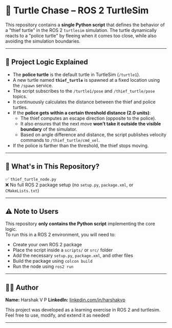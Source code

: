 # 🐢 Turtle Chase – ROS 2 TurtleSim

This repository contains a **single Python script** that defines the behavior of a "thief turtle" in the ROS 2 `turtlesim` simulation. The turtle dynamically reacts to a "police turtle" by fleeing when it comes too close, while also avoiding the simulation boundaries.

---

## 🧠 Project Logic Explained

- The **police turtle** is the default turtle in TurtleSim (`/turtle1`).
- A new turtle named **`thief_turtle`** is spawned at a fixed location using the `/spawn` service.
- The script subscribes to the `/turtle1/pose` and `/thief_turtle/pose` topics.
- It continuously calculates the distance between the thief and police turtles.
- If the **police gets within a certain threshold distance (2.0 units)**:
  - The thief computes an escape direction (opposite to the police).
  - It also ensures that the next move **won’t take it outside the visible boundary** of the simulator.
  - Based on angle difference and distance, the script publishes velocity commands to `/thief_turtle/cmd_vel`.
- If the police is farther than the threshold, the thief stops moving.

---

## 📁 What's in This Repository?

✅ `thief_turtle_node.py`  
❌ No full ROS 2 package setup (no `setup.py`, `package.xml`, or `CMakeLists.txt`)

---

## ⚠️ Note to Users

This repository **only contains the Python script** implementing the core logic.  
To run this in a ROS 2 environment, you will need to:

- Create your own ROS 2 package
- Place the script inside a `scripts/` or `src/` folder
- Add the necessary `setup.py`, `package.xml`, and other files
- Build the package using `colcon build`
- Run the node using `ros2 run`

---

## 👨‍💻 Author

**Name:** Harshak V P
**LinkedIn:** [linkedin.com/in/harshakvp](https://www.linkedin.com/in/harshakvp/)

This project was developed as a learning exercise in ROS 2 and turtlesim.  
Feel free to use, modify, and extend it as needed!

---
